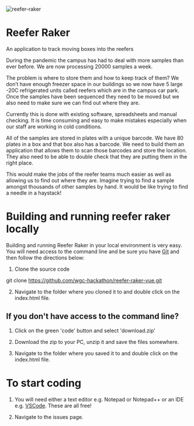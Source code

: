 ![reefer-raker](https://user-images.githubusercontent.com/519327/109385373-39f5f480-78eb-11eb-9bb6-022c62e01fac.png)
# Reefer Raker
An application to track moving boxes into the reefers

During the pandemic the campus has had to deal with more samples than ever before. We are now processing 20000 samples a week.

The problem is where to store them and how to keep track of them? We don’t have enough freezer space in our buildings so we now have 5 large -20C refrigerated units called reefers which are in the campus car park. Once the samples have been sequenced they need to be moved but we also need to make sure we can find out where they are.

Currently this is done with existing software, spreadsheets and manual checking. It is time consuming and easy to make mistakes especially when our staff are working in cold conditions.

All of the samples are stored in plates with a unique barcode. We have 80 plates in a box and that box also has a barcode. We need to build them an application that allows them to scan those barcodes and store the location. They also need to be able to double check that they are putting them in the right place. 

This would make the jobs of the reefer teams much easier as well as allowing us to find out where they are. Imagine trying to find a sample amongst thousands of other samples by hand. It would be like trying to find a needle in a haystack!

# Building and running reefer raker locally

Building and running Reefer Raker in your local environment is very easy. You will need access to the command line and be sure you have [Git](https://git-scm.com/downloads) and then follow the directions below:

1. Clone the source code

git clone https://github.com/wgc-hackathon/reefer-raker-vue.git

2. Navigate to the folder where you cloned it to and double click on the index.html file.

## If you don't have access to the command line?

1. Click on the green 'code' button and select 'download.zip'

2. Download the zip to your PC, unzip it and save the files somewhere.

3. Navigate to the folder where you saved it to and double click on the index.html file.

# To start coding

1. You will need either a text editor e.g. Notepad or Notepad++ or an IDE e.g. [VSCode](https://code.visualstudio.com/). These are all free!

2. Navigate to the issues page.



